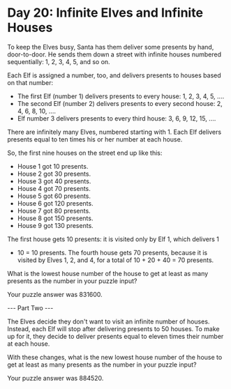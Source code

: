 # Day 20: Infinite Elves and Infinite Houses

To keep the Elves busy, Santa has them deliver some presents by hand,
door-to-door. He sends them down a street with infinite houses numbered
sequentially: 1, 2, 3, 4, 5, and so on.

Each Elf is assigned a number, too, and delivers presents to houses based on
that number:

* The first Elf (number 1) delivers presents to every house: 1, 2, 3, 4, 5,
  ....
* The second Elf (number 2) delivers presents to every second house: 2, 4, 6,
  8, 10, ....
* Elf number 3 delivers presents to every third house: 3, 6, 9, 12, 15, ....

There are infinitely many Elves, numbered starting with 1. Each Elf delivers
presents equal to ten times his or her number at each house.

So, the first nine houses on the street end up like this:

* House 1 got 10 presents.
* House 2 got 30 presents.
* House 3 got 40 presents.
* House 4 got 70 presents.
* House 5 got 60 presents.
* House 6 got 120 presents.
* House 7 got 80 presents.
* House 8 got 150 presents.
* House 9 got 130 presents.

The first house gets 10 presents: it is visited only by Elf 1, which delivers 1
* 10 = 10 presents. The fourth house gets 70 presents, because it is visited by
Elves 1, 2, and 4, for a total of 10 + 20 + 40 = 70 presents.

What is the lowest house number of the house to get at least as many presents
as the number in your puzzle input?

Your puzzle answer was 831600.

--- Part Two ---

The Elves decide they don't want to visit an infinite number of houses.
Instead, each Elf will stop after delivering presents to 50 houses. To make up
for it, they decide to deliver presents equal to eleven times their number at
each house.

With these changes, what is the new lowest house number of the house to get at
least as many presents as the number in your puzzle input?

Your puzzle answer was 884520.
